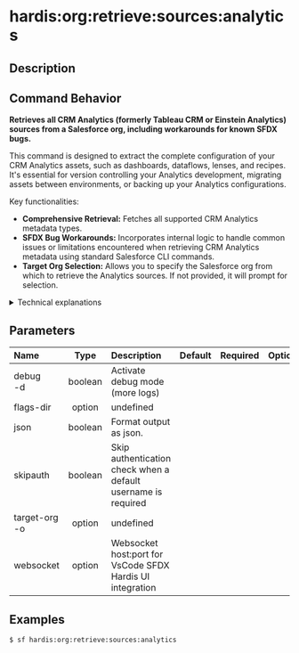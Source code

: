 <!-- This file has been generated with command 'sf hardis:doc:plugin:generate'. Please do not update it manually or it may be overwritten -->
# hardis:org:retrieve:sources:analytics

## Description


## Command Behavior

**Retrieves all CRM Analytics (formerly Tableau CRM or Einstein Analytics) sources from a Salesforce org, including workarounds for known SFDX bugs.**

This command is designed to extract the complete configuration of your CRM Analytics assets, such as dashboards, dataflows, lenses, and recipes. It's essential for version controlling your Analytics development, migrating assets between environments, or backing up your Analytics configurations.

Key functionalities:

- **Comprehensive Retrieval:** Fetches all supported CRM Analytics metadata types.
- **SFDX Bug Workarounds:** Incorporates internal logic to handle common issues or limitations encountered when retrieving CRM Analytics metadata using standard Salesforce CLI commands.
- **Target Org Selection:** Allows you to specify the Salesforce org from which to retrieve the Analytics sources. If not provided, it will prompt for selection.

<details markdown="1">
<summary>Technical explanations</summary>

The command's technical implementation involves:

- **Full Org Manifest Generation:** It first generates a complete `package.xml` for the target org using `buildOrgManifest`. This ensures that all available metadata, including CRM Analytics components, are identified.
- **Analytics Metadata Filtering:** It then filters this comprehensive `package.xml` to include only the CRM Analytics-related metadata types (e.g., `WaveApplication`, `WaveDashboard`, `WaveDataflow`, `WaveLens`, `WaveRecipe`, `WaveXmd`).
- **Filtered `package.xml` Creation:** A new `package.xml` file containing only the filtered CRM Analytics metadata is created temporarily.
- **Salesforce CLI Retrieval:** It executes the `sf project retrieve start` command, using the newly created Analytics-specific `package.xml` to retrieve the sources to your local project.
- **Temporary File Management:** It uses `createTempDir` to manage temporary files and directories created during the process.
- **Interactive Org Selection:** Uses `promptOrgUsernameDefault` to guide the user in selecting the target Salesforce org if not provided via flags.
</details>


## Parameters

|Name|Type|Description|Default|Required|Options|
|:---|:--:|:----------|:-----:|:------:|:-----:|
|debug<br/>-d|boolean|Activate debug mode (more logs)||||
|flags-dir|option|undefined||||
|json|boolean|Format output as json.||||
|skipauth|boolean|Skip authentication check when a default username is required||||
|target-org<br/>-o|option|undefined||||
|websocket|option|Websocket host:port for VsCode SFDX Hardis UI integration||||

## Examples

```shell
$ sf hardis:org:retrieve:sources:analytics
```


